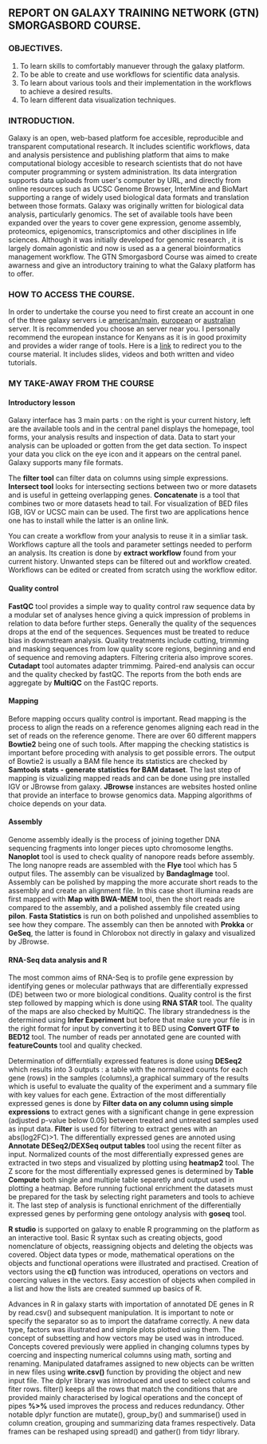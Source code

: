 ## REPORT ON GALAXY TRAINING NETWORK (GTN) SMORGASBORD COURSE.

### OBJECTIVES.
1. To learn skills to comfortably manuever through the galaxy platform.
2. To be able to create and use workflows for scientific data analysis.
3. To learn about various tools and their implementation in the workflows to achieve a desired results.
4. To learn different data visualization techniques.

### INTRODUCTION.
Galaxy is an open, web-based platform foe accesible, reproducible and transparent computational research.
It includes scientific workflows, data and analysis persistence and publishing platform that aims to make computational biology accesible
to research scientists that do not have computer programming or system administration.
Its data intergration supports data uploads from user's computer by URL, and directly from online resources such as UCSC Genome Browser,
InterMine and BioMart supporting a range of widely used biological data formats and translation between those formats.
Galaxy was originally written for biological data analysis, particularly genomics.
The set of available tools have been expanded over the years to cover gene expression, genome assembly, proteomics, epigenomics, 
transcriptomics and other disciplines in life sciences.
Although it was initially developed for genomic research , it is largely domain agonistic and now is used as a 
a general bioinformatics management workflow.
The GTN Smorgasbord Course was aimed to create awarness and give an introductory training to what the Galaxy platform has to offer.

### HOW TO ACCESS THE COURSE.
In order to undertake the course you need to first create an account in one of the three galaxy servers i.e 
[american/main](UseGalaxy.org), [european](UseGalaxy.eu) or [australian](UseGalaxy.org.au) server.
It is recommended you choose an server near you.
I personally recommend the european instance for Kenyans as it is in good proximity and provides a wider range of tools.
Here is a [link](https://shiltemann.github.io/global-galaxy-course/workshop) to redirect you to the course material.
It includes slides, videos and both written and video tutorials.

### MY TAKE-AWAY FROM THE COURSE 

#### Introductory lesson
Galaxy interface has 3 main parts : on the right is your current history, left are the available tools and
in the central panel displays the homepage, tool forms, your analysis results and inspection of data.
Data to start your analysis can be uploaded or gotten from the get data section.
To inspect your data you click on the eye icon and it appears on the central panel.
Galaxy supports many file formats.

The **filter tool** can filter data on columns using simple expressions.
**Intersect tool** looks for intersecting sections between two or more datasets and is useful in getteing overlapping genes.
**Concatenate** is a tool that combines two or more datasets head to tail.
For visualization of BED files IGB, IGV or UCSC main can be used.
The first two are applications hence one has to install while the latter is an online link.

You can create a workflow from your analysis to reuse it in a simliar task.
Workflows capture all the tools and parameter settings needed to perform an analysis.
Its creation is done by **extract workflow** found from your current history.
Unwanted steps can be filtered out and workflow created.
Workflows can be edited or created from scratch using the workflow editor.

#### Quality control
**FastQC** tool provides a simple way to quality control raw sequence data by a modular set of analyses hence giving 
a quick impression of problems in relation to data before further steps.
Generally the quality of the sequences drops at the end of the sequences.
Sequences must be treated to reduce bias in downstream analysis.
Quality treatments include cutting, trimming and masking sequences from low quality score regions, beginning and end of sequence 
and removing adapters.
Filtering criteria also improve scores. 
**Cutadapt** tool automates adapter trimmimg. 
Paired-end analysis can occur and the quality checked by fastQC. 
The reports from the both ends are aggregate by **MultiQC** on the FastQC reports.

#### Mapping
Before mapping occurs quality control is important. 
Read mapping is the process to align the reads on a reference genomes aligning each read in the set of reads on the reference genome. 
There are over 60 different mappers **Bowtie2** being one of such tools. 
After mapping the checking statistics is important before proceding with analysis to get possible errors. 
The output of Bowtie2 is usually a BAM file hence its statistics are checked by **Samtools stats - generate statistics for BAM dataset**.
The last step of mapping is vizualizing mapped reads and can be done using pre installed IGV or JBrowse from galaxy.
**JBrowse** instances are websites hosted online that provide an interface to browse genomics data. 
 Mapping algorithms of choice depends on your data.
 
 #### Assembly
Genome assembly ideally is the process of joining together DNA sequencing fragments into longer pieces upto chromosome lengths. 
**Nanoplot** tool is used to check quality of nanopore reads before assembly. 
The long nanopre reads are assembled with the **Flye** tool which has 5 output files.
The assembly can be visualized by **BandagImage** tool.
Assembly can be polished by mapping the more accurate short reads to the assembly and create an alignment file.
In this case short illumina reads are first mapped with **Map with BWA-MEM** tool,
then the short reads are compared to the assembly, and a polished assembly file created using **pilon**.
**Fasta Statistics** is run on both polished and unpolished assemblies to see how they compare.
The assembly can then be annoted with **Prokka** or **GeSeq**, the latter is found in Chlorobox not directly in galaxy and visualized by JBrowse.

#### RNA-Seq data analysis and R
The most common aims of RNA-Seq is to profile gene expression by identifying genes or molecular pathways
that are differentially expressed (DE) between two or more biological conditions.
Quality control is the first step followed by mapping which is done using **RNA STAR** tool.
The quality of the maps are also checked by MultiQC.
The library strandedness is the determined using **Infer Experiment** but before that make sure your file is in the right format for input
by converting it to BED using **Convert GTF to BED12** tool.
The number of reads per annotated gene are counted with **featureCounts** tool and quality checked.

Determination of differntially expressed features is done using **DESeq2** which results into 3 outputs : 
a table with the normalized counts for each gene (rows) in the samples (columns),a graphical summary of the results which is useful to
evaluate the quality of the experiment and a summary file with key values for each gene.
Extraction of the most differentially expressed genes is done by **Filter data on any column using simple expressions**  to extract genes
with a significant change in gene expression (adjusted p-value below 0.05) between treated and untreated samples used as input data.
**Filter** is used for filtering to extract genes with an abs(log2FC)>1.
The differentially expressed genes are annoted using **Annotate DESeq2/DEXSeq output tables** tool using the recent filter as input.
Normalized counts of the most differentially expressed genes are extracted in two steps and visualized by plotting using **heatmap2** tool.
The Z score for the most differentially expressed genes is determined by **Table Compute** both single and multiple table separetly 
and output used in plotting a heatmap.
Before running fuctional enrichment the datasets must be prepared for the task by selecting right parameters and tools to achieve it.
The last step of analysis is functional enrichment of the differentially expressed genes by performing gene ontology analysis with **goseq** tool.

**R studio** is supported on galaxy to enable R programming on the platform as an interactive tool.
Basic R syntax such as creating objects, good nomenclature of objects, reassigning objects and deleting the objects was covered.
Object data types or mode, mathematical operations on the objects and functional operations were illustrated and practised.
Creation of vectors using the **c()** function was introduced, operations on vectors and coercing values in the vectors.
Easy accestion of objects when compiled in a list and how the lists are created summed up basics of R.

Advances in R in galaxy starts with importation of annotated DE genes in R by read.csv() and subsequent manipulation.
It is important to note or specify the separator so as to import the dataframe correctly.
A new data type, factors was illustrated and simple plots plotted using them.
The concept of subsetting and how vectors may be used was in introduced.
Concepts covered previously were applied in changing columns types by coercing and inspecting numerical columns using math, sorting
and renaming.
Manipulated dataframes assigned to new objects can be written in new files using **write.csv()** function by providing the object and new input file.
The dplyr library was introduced and used to select colums and fiter rows.
filter() keeps all the rows that match the conditions that are provided mainly characterised by logical operations and the concept of 
pipes **%>%** used improves the process and reduces redundancy.
Other notable dplyr function are mutate(), group_by() and summarise() used in column creation, grouping and summarizing data frames respectively.
Data frames can be reshaped using spread() and gather() from tidyr library.






